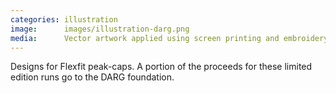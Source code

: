 ```yaml
---
categories: illustration
image:      images/illustration-darg.png
media:      Vector artwork applied using screen printing and embroidery.
---
```

Designs for Flexfit peak-caps. A portion of the proceeds for these limited
edition runs go to the DARG foundation. 
